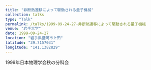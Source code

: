 ```yaml
---
title: "非断熱遷移によって駆動される量子機械"
collection: talks
type: "Talk"
permalink: /talks/1999-09-24-27-非断熱遷移によって駆動される量子機械
venue: "岩手大学"
date: 1999-09-24-27
location: "岩手県盛岡市上田"
latitude: "39.7157031"
longitude: "141.1382829"
---
```


1999年日本物理学会秋の分科会
